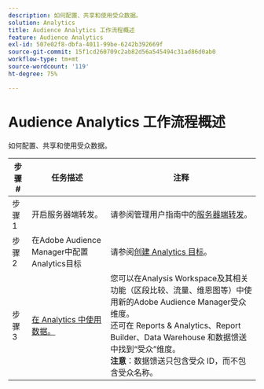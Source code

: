 ```yaml
---
description: 如何配置、共享和使用受众数据。
solution: Analytics
title: Audience Analytics 工作流程概述
feature: Audience Analytics
exl-id: 507e02f8-dbfa-4011-99be-6242b392669f
source-git-commit: 15f1cd260709c2ab82d56a545494c31ad86d0ab0
workflow-type: tm+mt
source-wordcount: '119'
ht-degree: 75%

---
```


# Audience Analytics 工作流程概述

如何配置、共享和使用受众数据。

| 步骤 # | 任务描述 | 注释 |
|--- |--- |--- |
| 步骤 1 | 开启服务器端转发。 | 请参阅管理用户指南中的[服务器端转发](/help/admin/admin/c-manage-report-suites/c-edit-report-suites/general/c-server-side-forwarding/ssf.md)。 |
| 步骤 2 | 在Adobe Audience Manager中配置Analytics目标 | 请参阅[创建 Analytics 目标](https://experienceleague.adobe.com/docs/audience-manager/user-guide/features/destinations/experience-cloud-destinations/create-analytics-destination.html?lang=zh-Hans)。 |
| 步骤 3 | [在 Analytics 中使用数据。](/help/integrate/c-audience-analytics/c-workflow/use-audience-data-analytics.md) | 您可以在Analysis Workspace及其相关功能（区段比较、流量、维恩图等）中使用新的Adobe Audience Manager受众维度。 <br>还可在 Reports &amp; Analytics、Report Builder、Data Warehouse 和数据馈送中找到“受众”维度。<br>**注意**：数据馈送只包含受众 ID，而不包含受众名称。 |
